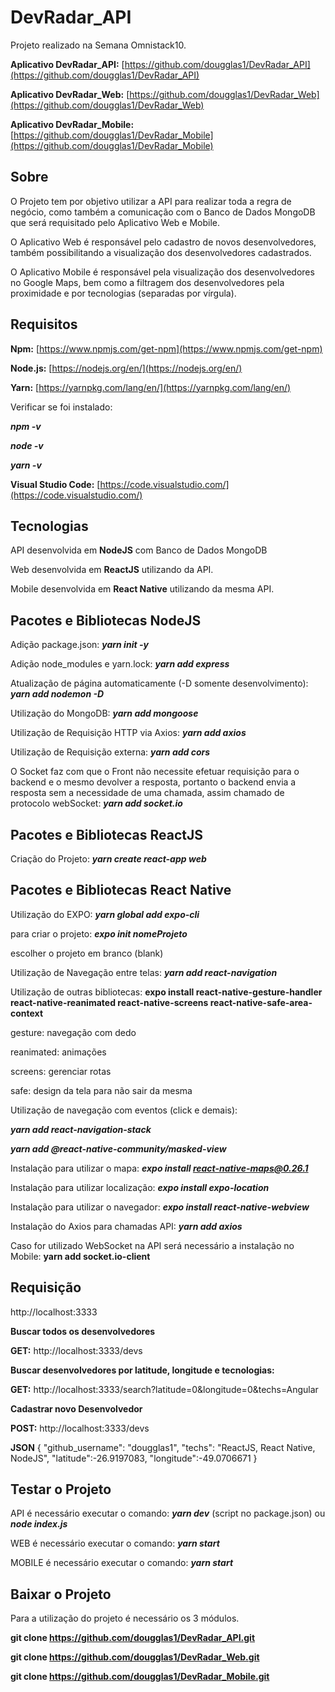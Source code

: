 
# DevRadar_API

Projeto realizado na Semana Omnistack10.

**Aplicativo DevRadar_API:**
[https://github.com/dougglas1/DevRadar_API](https://github.com/dougglas1/DevRadar_API)

**Aplicativo DevRadar_Web:**
[https://github.com/dougglas1/DevRadar_Web](https://github.com/dougglas1/DevRadar_Web)

**Aplicativo DevRadar_Mobile:**
[https://github.com/dougglas1/DevRadar_Mobile](https://github.com/dougglas1/DevRadar_Mobile)

## Sobre

O Projeto tem por objetivo utilizar a API para realizar toda a regra de negócio, como também a comunicação com o Banco de Dados MongoDB que será requisitado pelo Aplicativo Web e Mobile.

O Aplicativo Web é responsável pelo cadastro de novos desenvolvedores, também possibilitando a visualização dos desenvolvedores cadastrados.

O Aplicativo Mobile é responsável pela visualização dos desenvolvedores no Google Maps, bem como a filtragem dos desenvolvedores pela proximidade e por tecnologias (separadas por vírgula).

## Requisitos

**Npm:** [https://www.npmjs.com/get-npm](https://www.npmjs.com/get-npm)

**Node.js:** [https://nodejs.org/en/](https://nodejs.org/en/)

**Yarn:** [https://yarnpkg.com/lang/en/](https://yarnpkg.com/lang/en/)

Verificar se foi instalado:

_**npm -v**_

_**node -v**_

_**yarn -v**_

**Visual Studio Code:** [https://code.visualstudio.com/](https://code.visualstudio.com/)

## Tecnologias

API desenvolvida em **NodeJS** com Banco de Dados MongoDB

Web desenvolvida em **ReactJS** utilizando da API.

Mobile desenvolvida em **React Native** utilizando da mesma API.

## Pacotes e Bibliotecas NodeJS

Adição package.json: ***yarn init -y***

Adição node_modules e yarn.lock: ***yarn add express***

Atualização de página automaticamente (-D somente desenvolvimento): ***yarn add nodemon -D***

Utilização do MongoDB: ***yarn add mongoose***

Utilização de Requisição HTTP via Axios: ***yarn add axios***

Utilização de Requisição externa: ***yarn add cors***

O Socket faz com que o Front não necessite efetuar requisição para o backend e o mesmo devolver a resposta, portanto o backend envia a resposta sem a necessidade de uma chamada, assim chamado de protocolo webSocket: **_yarn add socket.io_**

## Pacotes e Bibliotecas ReactJS

Criação do Projeto: ***yarn create react-app web***

## Pacotes e Bibliotecas React Native

Utilização do EXPO: _**yarn global add expo-cli**_

para criar o projeto:  _**expo init nomeProjeto**_

escolher o projeto em branco (blank)

Utilização de Navegação entre telas: _**yarn add react-navigation**_

Utilização de outras bibliotecas: **expo install react-native-gesture-handler react-native-reanimated react-native-screens react-native-safe-area-context**

gesture: navegação com dedo

reanimated: animações

screens: gerenciar rotas

safe: design da tela para não sair da mesma

Utilização de navegação com eventos (click e demais): 

_**yarn add react-navigation-stack**_

_**yarn add @react-native-community/masked-view**_


Instalação para utilizar o mapa: _**expo install react-native-maps@0.26.1**_

Instalação para utilizar localização:  _**expo install expo-location**_   

Instalação para utilizar o navegador: _**expo install react-native-webview**_ 

Instalação do Axios para chamadas API:  _**yarn add axios**_

Caso for utilizado WebSocket na API será necessário a instalação no Mobile: **yarn add socket.io-client**

## Requisição

http://localhost:3333

**Buscar todos os desenvolvedores**

**GET:** http://localhost:3333/devs

**Buscar desenvolvedores por latitude, longitude e tecnologias:**

**GET:** http://localhost:3333/search?latitude=0&longitude=0&techs=Angular

**Cadastrar novo Desenvolvedor**

**POST:** http://localhost:3333/devs

**JSON**
{
	"github_username": "dougglas1",
	"techs": "ReactJS, React Native, NodeJS",
	"latitude":-26.9197083,
	"longitude":-49.0706671
}

## Testar o Projeto

API é necessário executar o comando: ***yarn dev*** (script no package.json) ou ***node index.js***

WEB é necessário executar o comando: ***yarn start***

MOBILE é necessário executar o comando:  ***yarn start***

## Baixar o Projeto

Para a utilização do projeto é necessário os 3 módulos.

**git clone https://github.com/dougglas1/DevRadar_API.git**

**git clone https://github.com/dougglas1/DevRadar_Web.git**

**git clone https://github.com/dougglas1/DevRadar_Mobile.git**

